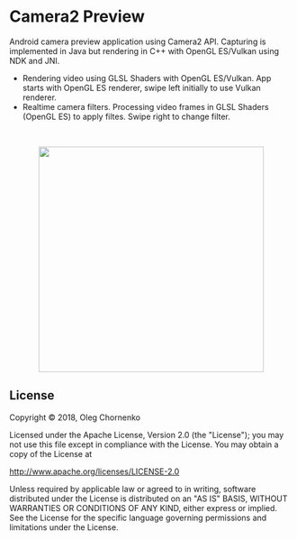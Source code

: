 # Camera2 Preview

Android camera preview application using Camera2 API. Capturing is implemented in Java but rendering in C++ with OpenGL ES/Vulkan using NDK and JNI.

- Rendering video using GLSL Shaders with OpenGL ES/Vulkan. App starts with OpenGL ES renderer, swipe left initially to use Vulkan renderer.
- Realtime camera filters. Processing video frames in GLSL Shaders (OpenGL ES) to apply filtes. Swipe right to change filter.

<br />
<p align="center">
<img src="/screenshots/camera-preview.gif?raw=true" width="400px">
</p>

## License

Copyright © 2018, Oleg Chornenko

Licensed under the Apache License, Version 2.0 (the "License");
you may not use this file except in compliance with the License.
You may obtain a copy of the License at

http://www.apache.org/licenses/LICENSE-2.0

Unless required by applicable law or agreed to in writing, software
distributed under the License is distributed on an "AS IS" BASIS,
WITHOUT WARRANTIES OR CONDITIONS OF ANY KIND, either express or implied.
See the License for the specific language governing permissions and
limitations under the License.
